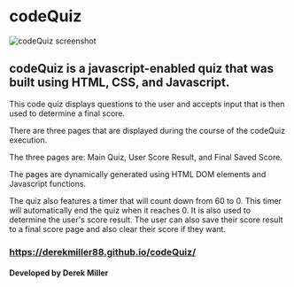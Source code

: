 # codeQuiz

![codeQuiz screenshot](/assets/images/taskinatorScreenshot.jpg?raw=true "codeQuiz screenshot")

## codeQuiz is a javascript-enabled quiz that was built using HTML, CSS, and Javascript. 

This code quiz displays questions to the user and accepts input that is then used to determine a final score.

There are three pages that are displayed during the course of the codeQuiz execution.

The three pages are: Main Quiz, User Score Result, and Final Saved Score.

The pages are dynamically generated using HTML DOM elements and Javascript functions.

The quiz also features a timer that will count down from 60 to 0. This timer will automatically end the quiz when it reaches 0. It is also used to determine the user's score result. The user can also save their score result to a final score page and also clear their score if they want.

### https://derekmiller88.github.io/codeQuiz/

#### Developed by Derek Miller 
